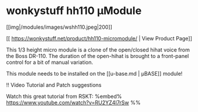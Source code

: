 # wonkystuff hh110 µModule

[[img|/modules/images/wshh110.jpeg|200]]

[[ https://wonkystuff.net/product/hh110-micromodule/ | View Product Page]]

This 1/3 height micro module is a clone of the open/closed hihat voice from the Boss DR-110. The duration of the open-hihat is brought to a front-panel control for a bit of manual variation.

This module needs to be installed on the [[u-base.md | µBASE]] module!

!! Video Tutorial and Patch suggestions

Watch this great tutorial from RSKT:
%embed% https://www.youtube.com/watch?v=RU2YZ4I7rSw %%
